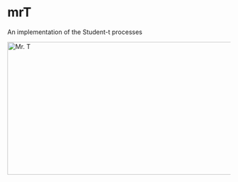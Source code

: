 # mrT
An implementation of the Student-t processes


<img src="http://1.bp.blogspot.com/-RpoGsFxbGQ0/UUDDlthpRGI/AAAAAAAADGw/7NQRmJd4XuE/s1600/c36+Mr+T.jpg" 
     alt="Mr. T"  width="533" height="300" />

